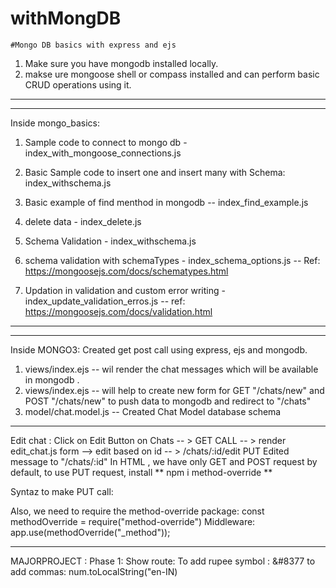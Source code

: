 # withMongDB
```
#Mongo DB basics with express and ejs
```
1. Make sure you have mongodb installed locally.
2. makse ure mongoose shell or compass installed and can perform basic CRUD operations using it.

--------------------------------------------------------------------------------------------------------
--------------------------------------------------------------------------------------------------------
Inside mongo_basics: 

1. Sample code to connect to mongo db -  index_with_mongoose_connections.js

2. Basic Sample code to insert one and insert many with Schema: index_withschema.js 

3. Basic example of find menthod in mongodb  -- index_find_example.js

4. delete data - index_delete.js

5. Schema Validation - index_withschema.js

6. schema validation with schemaTypes - index_schema_options.js -- Ref: https://mongoosejs.com/docs/schematypes.html

7. Updation in validation and custom error writing - index_update_validation_erros.js -- ref: https://mongoosejs.com/docs/validation.html

--------------------------------------------------
--------------------------------------------------
Inside MONGO3:
Created get post call using express, ejs and mongodb. 
1. views/index.ejs --  wil render the chat messages which will be available in mongodb . 
2. views/index.ejs --  will help to create new form for GET "/chats/new" and  POST "/chats/new" to push data to mongodb and redirect to "/chats"
3. model/chat.model.js -- Created Chat Model database schema

------------------------------------------------------------------------------------------------------------------------------------------------------
Edit chat : Click on Edit Button on Chats  -- > GET CALL -- > render edit_chat.js form --> edit based on id -- > /chats/:id/edit 
PUT Edited message to "/chats/:id" 
In HTML , we have only GET and POST request by default, to use PUT request, install ** npm i method-override **

Syntaz to make PUT call:
<form method="POST" action="/chats/<%= chatId._id %>?_method=PUT">

Also, we need to require the method-override package:
const methodOverride = require("method-override")
Middleware: 
app.use(methodOverride("_method"));

------------------------------------------------------------------------------------------------------------------------------------------------------


MAJORPROJECT :
Phase 1: 
Show route: To add rupee symbol : 	&#8377
to add commas: num.toLocalString("en-IN)

